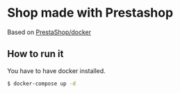 # Shop made with Prestashop

Based on  [PrestaShop/docker](https://github.com/PrestaShop/docker)

## How to run it

You have to have docker installed.

```bash
$ docker-compose up -d
```
